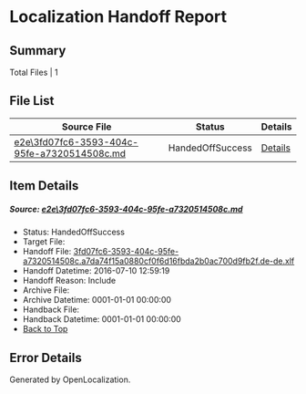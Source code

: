 # <a name='report-top'></a> Localization Handoff Report

## Summary
 Total Files | 1

## File List
 Source File | Status | Details 
 ----------- | ------ | ------- 
 [e2e\3fd07fc6-3593-404c-95fe-a7320514508c.md](https://github.com/OpenLocalizationTestOrg/oltest/blob/b2eb8c4513af0a0cd5c0ad194ae600bbf0405d65/e2e/3fd07fc6-3593-404c-95fe-a7320514508c.md) | HandedOffSuccess | [Details](#abd2b099fe8797190c23c895018657cf21d915551)

## Item Details
##### <a name='abd2b099fe8797190c23c895018657cf21d915551'></a> Source: [e2e\3fd07fc6-3593-404c-95fe-a7320514508c.md](https://github.com/OpenLocalizationTestOrg/oltest/blob/b2eb8c4513af0a0cd5c0ad194ae600bbf0405d65/e2e/3fd07fc6-3593-404c-95fe-a7320514508c.md)
* Status: HandedOffSuccess
* Target File: 
* Handoff File: [3fd07fc6-3593-404c-95fe-a7320514508c.a7da74f15a0880cf0f6d16fbda2b0ac700d9fb2f.de-de.xlf](https://github.com/OpenLocalizationTestOrg/olhandoff-e2e/blob/8884e60b6ddc40722de863a7cb75ed0c5a6e73d7/ol-handoff/OpenLocalizationTestOrg/oltest-dede-fly/ci/ht/3fd07fc6-3593-404c-95fe-a7320514508c.a7da74f15a0880cf0f6d16fbda2b0ac700d9fb2f.de-de.xlf)
* Handoff Datetime: 2016-07-10 12:59:19
* Handoff Reason: Include
* Archive File: 
* Archive Datetime: 0001-01-01 00:00:00
* Handback File: 
* Handback Datetime: 0001-01-01 00:00:00
* [Back to Top](#report-top)


## Error Details

Generated by OpenLocalization.
